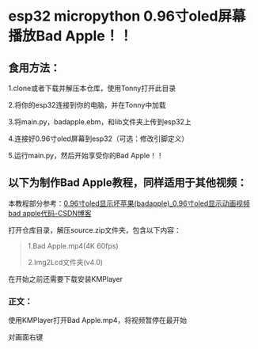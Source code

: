 # esp32 micropython 0.96寸oled屏幕播放Bad Apple！！

## 食用方法：

1.clone或者下载并解压本仓库，使用Tonny打开此目录

2.将你的esp32连接到你的电脑，并在Tonny中加载

3.将main.py，badapple.ebm，和lib文件夹上传到esp32上

4.连接好0.96寸oled屏幕到esp32（可选：修改引脚定义）

5.运行main.py，然后开始享受你的Bad Apple！！



## 以下为制作Bad Apple教程，同样适用于其他视频：

本教程部分参考：[0.96寸oled显示坏苹果(badapple)_0.96寸oled显示动画视频 bad apple代码-CSDN博客](https://blog.csdn.net/m0_47329175/article/details/130682985)

打开仓库目录，解压source.zip文件夹，包含以下内容：

> 1.Bad Apple.mp4(4K 60fps)
>
> 2.Img2Lcd文件夹(v4.0)

在开始之前还需要下载安装KMPlayer

[KMPlayer]: https://dn.kmplayer.com/Dn/kmp32/2411/KMPlayer_4.2.3.19.exe


### 正文：

使用KMPlayer打开Bad Apple.mp4，将视频暂停在最开始

对画面右键

